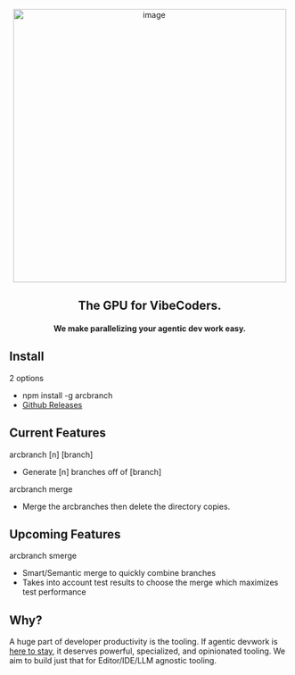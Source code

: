 <p align="center">

<img width="490" alt="image" src="https://github.com/user-attachments/assets/991f1494-b797-486d-ab92-d2929e341c14" />
<h2 align="center">
The GPU for VibeCoders.
</h2>
<h4 align="center">We make parallelizing your agentic dev work easy.
</h4>
</p>

## Install
2 options
- npm install -g arcbranch
- [Github Releases](https://github.com/RohanAdwankar/arcbranch/releases) 

## Current Features 

arcbranch [n] [branch]
 - Generate [n] branches off of [branch]

arcbranch merge
- Merge the arcbranches then delete the directory copies.

## Upcoming Features

arcbranch smerge
- Smart/Semantic merge to quickly combine branches
- Takes into account test results to choose the merge which maximizes test performance

## Why?
A huge part of developer productivity is the tooling.
If agentic devwork is [here to stay](https://www.youtube.com/watch?v=dq8MhTFCs80), it deserves powerful, specialized, and opinionated tooling.
We aim to build just that for Editor/IDE/LLM agnostic tooling.
